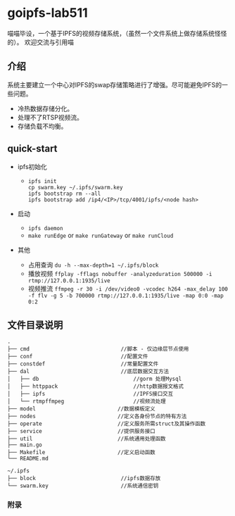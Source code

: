 # goipfs-lab511
喵喵毕设，一个基于IPFS的视频存储系统，（虽然一个文件系统上做存储系统怪怪的）。
欢迎交流与引用喵
## 介绍
系统主要建立一个中心对IPFS的swap存储策略进行了增强。尽可能避免IPFS的一些问题。
- 冷热数据存储分化。
- 处理不了RTSP视频流。
- 存储负载不均衡。
## quick-start
- ipfs初始化
  -  ```  shell
     ipfs init
     cp swarm.key ~/.ipfs/swarm.key
     ipfs bootstrap rm --all
     ipfs bootstrap add /ip4/<IP>/tcp/4001/ipfs/<node hash>
     ```
- 启动
   - `ipfs daemon`
   - `make runEdge` or  `make runGateway` or `make runCloud`

- 其他
   - 占用查询 `du -h --max-depth=1 ~/.ipfs/block`
   - 播放视频 `ffplay -fflags nobuffer -analyzeduration 500000 -i rtmp://127.0.0.1:1935/live`
   - 视频推流 `ffmpeg -r 30 -i /dev/video0 -vcodec h264 -max_delay 100 -f flv -g 5 -b 700000 rtmp://127.0.0.1:1935/live -map 0:0 -map 0:2`         
        
## 文件目录说明
    .
    ├── cmd                             //脚本 - 仅边缘层节点使用
    ├── conf                            //配置文件   
    ├── constdef                        //常量配置文件
    ├── dal                             //底层数据交互方法
    │   ├── db                              //gorm 处理Mysql
    │   ├── httppack                        //http数据报文格式
    │   ├── ipfs                            //IPFS接口交互
    │   └── rtmpffmpeg                      //视频流处理
    ├── model                          //数据模板定义
    ├── nodes                          //定义各身份节点的特有方法
    ├── operate                        //定义服务所需struct及其操作函数
    ├── service                        //提供服务接口
    ├── util                           //系统通用处理函数
    ├── main.go                        
    ├── Makefile                       //定义启动函数
    └── README.md                          

    ~/.ipfs
    ├── block                           //ipfs数据存放
    └── swarm.key                       //系统通信密钥

### 附录
   
